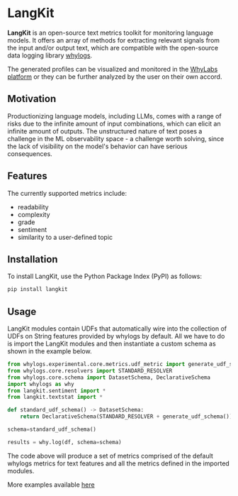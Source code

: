 # LangKit
**LangKit** is an open-source text metrics toolkit for monitoring language models. It offers an array of methods for extracting relevant signals from the input and/or output text, which are compatible with the open-source data logging library [whylogs](https://whylogs.readthedocs.io/en/latest).

The generated profiles can be visualized and monitored in the [WhyLabs platform](https://whylabs.ai/) or they can be further analyzed by the user on their own accord.

## Motivation

Productionizing language models, including LLMs, comes with a range of risks due to the infinite amount of input combinations, which can elicit an infinite amount of outputs. The unstructured nature of text poses a challenge in the ML observability space - a challenge worth solving, since the lack of visibility on the model's behavior can have serious consequences.

## Features

The currently supported metrics include:
- readability
- complexity
- grade
- sentiment
- similarity to a user-defined topic

## Installation

To install LangKit, use the Python Package Index (PyPI) as follows:
```bash
pip install langkit
```

## Usage

LangKit modules contain UDFs that automatically wire into the collection of UDFs on String features provided by whylogs by default. All we have to do is import the LangKit modules and then instantiate a custom schema as shown in the example below.

```python 
from whylogs.experimental.core.metrics.udf_metric import generate_udf_schema
from whylogs.core.resolvers import STANDARD_RESOLVER
from whylogs.core.schema import DatasetSchema, DeclarativeSchema
import whylogs as why
from langkit.sentiment import *
from langkit.textstat import *

def standard_udf_schema() -> DatasetSchema:
    return DeclarativeSchema(STANDARD_RESOLVER + generate_udf_schema())

schema=standard_udf_schema()

results = why.log(df, schema=schema)

```
The code above will produce a set of metrics comprised of the default whylogs metrics for text features and all the metrics defined in the imported modules.

More examples available [here](https://github.com/whylabs/LanguageToolkit/tree/main/examples)
